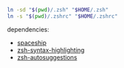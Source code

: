 ```sh
ln -sd "$(pwd)/.zsh" "$HOME/.zsh"
ln -s "$(pwd)/.zshrc" "$HOME/.zshrc"
```

dependencies:

 * [spaceship](https://github.com/denysdovhan/spaceship-prompt)
  * [zsh-syntax-highlighting](https://github.com/zsh-users/zsh-syntax-highlighting)
  * [zsh-autosuggestions](https://github.com/zsh-users/zsh-autosuggestions)